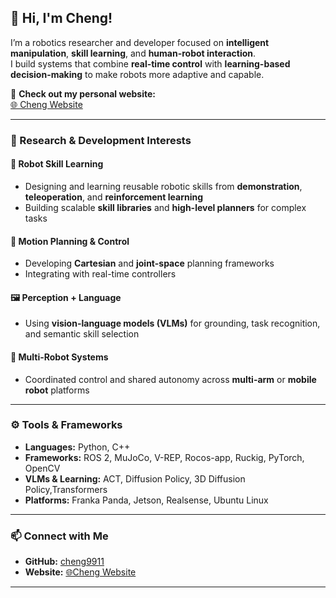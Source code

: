 ## 👋 Hi, I'm Cheng!

I’m a robotics researcher and developer focused on **intelligent manipulation**, **skill learning**, and **human-robot interaction**.  
I build systems that combine **real-time control** with **learning-based decision-making** to make robots more adaptive and capable.

🔗 **Check out my personal website:**  
 [🌐 Cheng Website](https://cheng9911.github.io/MyDevFolio)

---

### 🧠 Research & Development Interests

#### 🤖 Robot Skill Learning
- Designing and learning reusable robotic skills from **demonstration**, **teleoperation**, and **reinforcement learning**  
- Building scalable **skill libraries** and **high-level planners** for complex tasks

#### 🧭 Motion Planning & Control
- Developing **Cartesian** and **joint-space** planning frameworks  
- Integrating with real-time controllers 

#### 🖼️ Perception + Language
- Using **vision-language models (VLMs)** for grounding, task recognition, and semantic skill selection

#### 🧩 Multi-Robot Systems
- Coordinated control and shared autonomy across **multi-arm** or **mobile robot** platforms

---

### ⚙️ Tools & Frameworks

- **Languages:** Python, C++
- **Frameworks:** ROS 2, MuJoCo, V-REP, Rocos-app, Ruckig, PyTorch, OpenCV
- **VLMs & Learning:**  ACT, Diffusion Policy, 3D Diffusion Policy,Transformers
- **Platforms:** Franka Panda, Jetson, Realsense, Ubuntu Linux

---

### 📫 Connect with Me

- **GitHub:** [cheng9911](https://github.com/cheng9911)  
- **Website:**  [🌐Cheng Website](https://cheng9911.github.io/MyDevFolio)

---


